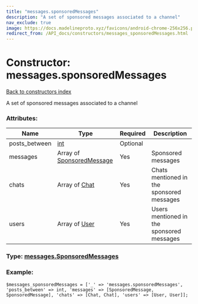 ```yaml
---
title: "messages.sponsoredMessages"
description: "A set of sponsored messages associated to a channel"
nav_exclude: true
image: https://docs.madelineproto.xyz/favicons/android-chrome-256x256.png
redirect_from: /API_docs/constructors/messages_sponsoredMessages.html
---
```

# Constructor: messages.sponsoredMessages  
[Back to constructors index](/API_docs/constructors/index.html)



A set of sponsored messages associated to a channel

### Attributes:

| Name     |    Type       | Required | Description |
|----------|---------------|----------|-------------|
|posts\_between|[int](/API_docs/types/int.html) | Optional|
|messages|Array of [SponsoredMessage](/API_docs/types/SponsoredMessage.html) | Yes|Sponsored messages|
|chats|Array of [Chat](/API_docs/types/Chat.html) | Yes|Chats mentioned in the sponsored messages|
|users|Array of [User](/API_docs/types/User.html) | Yes|Users mentioned in the sponsored messages|



### Type: [messages.SponsoredMessages](/API_docs/types/messages.SponsoredMessages.html)


### Example:

```
$messages_sponsoredMessages = ['_' => 'messages.sponsoredMessages', 'posts_between' => int, 'messages' => [SponsoredMessage, SponsoredMessage], 'chats' => [Chat, Chat], 'users' => [User, User]];
```  

